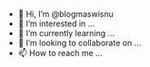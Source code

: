 - 👋 Hi, I’m @blogmaswisnu
- 👀 I’m interested in ...
- 🌱 I’m currently learning ...
- 💞️ I’m looking to collaborate on ...
- 📫 How to reach me ...

<!---
blogmaswisnu/blogmaswisnu is a ✨ special ✨ repository because its `README.md` (this file) appears on your GitHub profile.
You can click the Preview link to take a look at your changes.
--->
